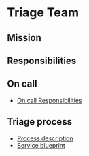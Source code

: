 # Triage Team

## Mission

## Responsibilities

## On call
- [On call Responsibilities](OnCall.md)
## Triage process
- [Process description](Process.md)
- [Service blueprint](https://miro.com/app/board/o9J_kxLjIq0=/)
